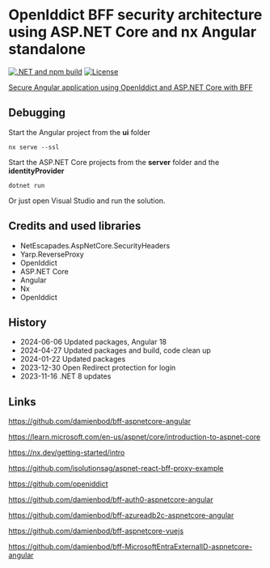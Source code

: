 # OpenIddict BFF security architecture using ASP.NET Core and nx Angular standalone

 [![.NET and npm build](https://github.com/damienbod/bff-openiddict-aspnetcore-angular/actions/workflows/dotnet.yml/badge.svg)](https://github.com/damienbod/bff-openiddict-aspnetcore-angular/actions/workflows/dotnet.yml) [![License](https://img.shields.io/badge/license-Apache%20License%202.0-blue.svg)](https://github.com/damienbod/bff-openiddict-aspnetcore-angular/blob/main/bff/LICENSE)

[Secure Angular application using OpenIddict and ASP.NET Core with BFF](https://damienbod.com/2023/09/25/secure-angular-application-using-openiddict-and-asp-net-core-with-bff/)
## Debugging

Start the Angular project from the **ui** folder

```
nx serve --ssl
```

Start the ASP.NET Core projects from the **server** folder and the **identityProvider**

```
dotnet run
```

Or just open Visual Studio and run the solution.

## Credits and used libraries

- NetEscapades.AspNetCore.SecurityHeaders
- Yarp.ReverseProxy
- OpenIddict
- ASP.NET Core
- Angular 
- Nx
- OpenIddict

## History

- 2024-06-06 Updated packages, Angular 18
- 2024-04-27 Updated packages and build, code clean up
- 2024-01-22 Updated packages
- 2023-12-30 Open Redirect protection for login
- 2023-11-16 .NET 8 updates

## Links

https://github.com/damienbod/bff-aspnetcore-angular

https://learn.microsoft.com/en-us/aspnet/core/introduction-to-aspnet-core

https://nx.dev/getting-started/intro

https://github.com/isolutionsag/aspnet-react-bff-proxy-example

https://github.com/openiddict

https://github.com/damienbod/bff-auth0-aspnetcore-angular

https://github.com/damienbod/bff-azureadb2c-aspnetcore-angular

https://github.com/damienbod/bff-aspnetcore-vuejs

https://github.com/damienbod/bff-MicrosoftEntraExternalID-aspnetcore-angular
